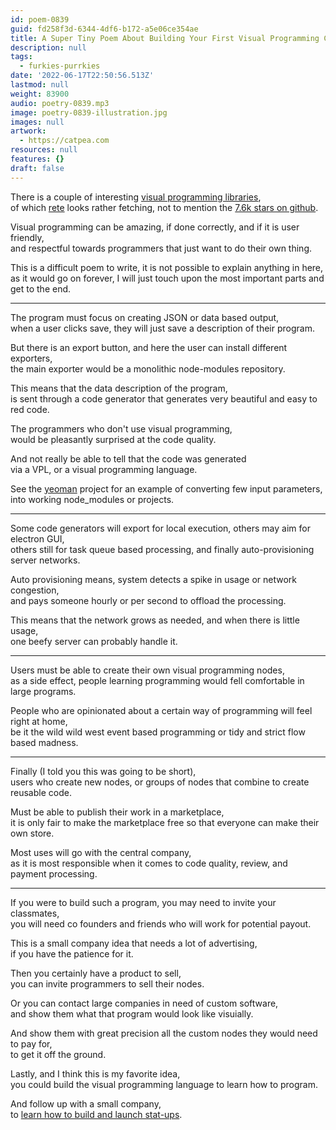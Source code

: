 ```yaml
---
id: poem-0839
guid: fd258f3d-6344-4df6-b172-a5e06ce354ae
title: A Super Tiny Poem About Building Your First Visual Programming Company
description: null
tags:
  - furkies-purrkies
date: '2022-06-17T22:50:56.513Z'
lastmod: null
weight: 83900
audio: poetry-0839.mp3
image: poetry-0839-illustration.jpg
images: null
artwork:
  - https://catpea.com
resources: null
features: {}
draft: false
---
```


There is a couple of interesting [visual programming libraries](https://github.com/topics/visual-programming),\
of which [rete](https://rete.js.org/) looks rather fetching, not to mention the [7.6k stars on github](https://github.com/retejs/rete).

Visual programming can be amazing, if done correctly, and if it is user friendly,\
and respectful towards programmers that just want to do their own thing.

This is a difficult poem to write, it is not possible to explain anything in here,\
as it would go on forever, I will just touch upon the most important parts and get to the end.

---

The program must focus on creating JSON or data based output,\
when a user clicks save, they will just save a description of their program.

But there is an export button, and here the user can install different exporters,\
the main exporter would be a monolithic node-modules repository.

This means that the data description of the program,\
is sent through a code generator that generates very beautiful and easy to red code.

The programmers who don't use visual programming,\
would be pleasantly surprised at the code quality.

And not really be able to tell that the code was generated\
via a VPL, or a visual programming language.

See the [yeoman](https://yeoman.io/) project for an example of converting few input parameters,\
into working node\_modules or projects.

---

Some code generators will export for local execution, others may aim for electron GUI,\
others still for task queue based processing, and finally auto-provisioning server networks.

Auto provisioning means, system detects a spike in usage or network congestion,\
and pays someone hourly or per second to offload the processing.

This means that the network grows as needed, and when there is little usage,\
one beefy server can probably handle it.

---

Users must be able to create their own visual programming nodes,\
as a side effect, people learning programming would fell comfortable in large programs.

People who are opinionated about a certain way of programming will feel right at home,\
be it the wild wild west event based programming or tidy and strict flow based madness.

---

Finally (I told you this was going to be short),\
users who create new nodes, or groups of nodes that combine to create reusable code.

Must be able to publish their work in a marketplace,\
it is only fair to make the marketplace free so that everyone can make their own store.

Most uses will go with the central company,\
as it is most responsible when it comes to code quality, review, and payment processing.

---

If you were to build such a program, you may need to invite your classmates,\
you will need co founders and friends who will work for potential payout.

This is a small company idea that needs a lot of advertising,\
if you have the patience for it.

Then you certainly have a product to sell,\
you can invite programmers to sell their nodes.

Or you can contact large companies in need of custom software,\
and show them what that program would look like visuially.

And show them with great precision all the custom nodes they would need to pay for,\
to get it off the ground.

Lastly, and I think this is my favorite idea,\
you could build the visual programming language to learn how to program.

And follow up with a small company,\
to [learn how to build and launch stat-ups](https://www.youtube.com/watch?v=ZoqgAy3h4OM).
